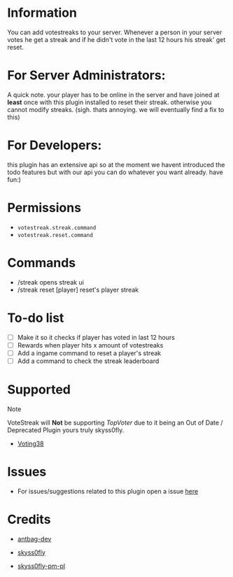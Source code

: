 # Information
You can add votestreaks to your server. Whenever a person in your server votes he get a streak and if he didn't vote in the last 12 hours his streak' get reset.
# For Server Administrators:
A quick note. your player has to be online in the server and have joined at __least__ once with this plugin installed to reset their streak. otherwise you cannot modify streaks. 
(sigh. thats annoying. we will eventually find a fix to this)

# For Developers:
this plugin has an extensive api so at the moment we havent introduced the todo features but with our api you can do whatever you want already. have fun:)

# Permissions
- `votestreak.streak.command`
- `votestreak.reset.command`

# Commands
- /streak opens streak ui
- /streak reset [player] reset's player streak

# To-do list
- [ ] Make it so it checks if player has voted in last 12 hours
- [ ] Rewards when player hits x amount of votestreaks
- [ ] Add a ingame command to reset a player's streak
- [ ] Add a command to check the streak leaderboard

# Supported
> [!NOTE]
> VoteStreak will **__Not__** be supporting *TopVoter* due to it being an Out of Date / Deprecated Plugin
> yours truly skyss0fly.


- [Voting38](https://github.com/kingofturkey38/voting38)

# Issues
- For issues/suggestions related to this plugin open a issue [here](https://github.com/antbag-pm-pl/VoteStreak/Issues)
# Credits
- [antbag-dev](https://github.com/antbag-dev)
 
- [skyss0fly](https://github.com/skyss0fly)
- [skyss0fly-pm-pl](https://github.com/skyss0fly-pm-pl)
